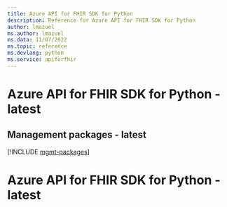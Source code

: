 ```yaml
---
title: Azure API for FHIR SDK for Python
description: Reference for Azure API for FHIR SDK for Python
author: lmazuel
ms.author: lmazuel
ms.data: 11/07/2022
ms.topic: reference
ms.devlang: python
ms.service: apiforfhir
---
```

# Azure API for FHIR SDK for Python - latest

## Management packages - latest
[!INCLUDE [mgmt-packages](api-for-fhir-mgmt-index.md)]
# Azure API for FHIR SDK for Python - latest